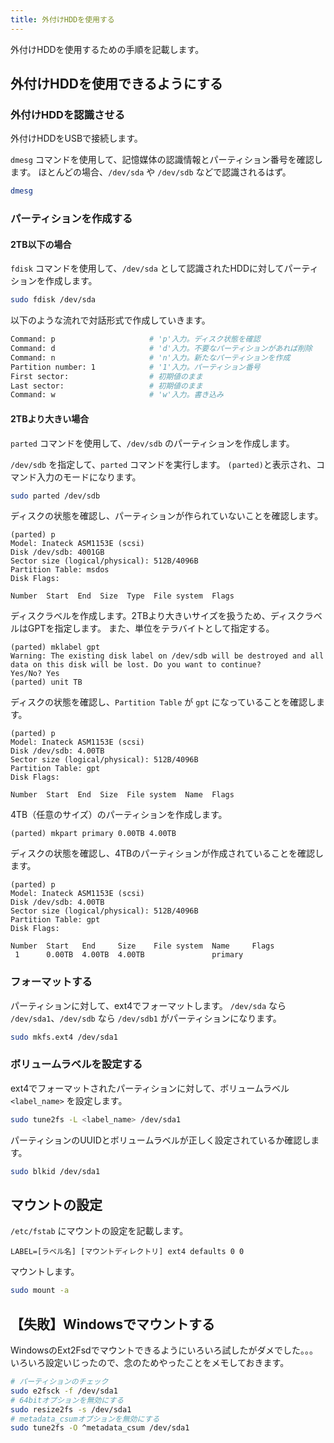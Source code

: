 ```yaml
---
title: 外付けHDDを使用する
---
```


外付けHDDを使用するための手順を記載します。

## 外付けHDDを使用できるようにする

### 外付けHDDを認識させる

外付けHDDをUSBで接続します。

`dmesg` コマンドを使用して、記憶媒体の認識情報とパーティション番号を確認します。
ほとんどの場合、`/dev/sda` や `/dev/sdb` などで認識されるはず。

```bash
dmesg
```

### パーティションを作成する

#### 2TB以下の場合

`fdisk` コマンドを使用して、`/dev/sda` として認識されたHDDに対してパーティションを作成します。

```bash
sudo fdisk /dev/sda
```

以下のような流れで対話形式で作成していきます。

```bash
Command: p                     # 'p'入力。ディスク状態を確認
Command: d                     # 'd'入力。不要なパーティションがあれば削除
Command: n                     # 'n'入力。新たなパーティションを作成
Partition number: 1            # '1'入力。パーティション番号
First sector:                  # 初期値のまま
Last sector:                   # 初期値のまま
Command: w                     # 'w'入力。書き込み
```

#### 2TBより大きい場合

`parted` コマンドを使用して、`/dev/sdb` のパーティションを作成します。

`/dev/sdb` を指定して、`parted` コマンドを実行します。
`(parted)`と表示され、コマンド入力のモードになります。

```bash
sudo parted /dev/sdb
```

ディスクの状態を確認し、パーティションが作られていないことを確認します。

```text
(parted) p
Model: Inateck ASM1153E (scsi)
Disk /dev/sdb: 4001GB
Sector size (logical/physical): 512B/4096B
Partition Table: msdos
Disk Flags:

Number  Start  End  Size  Type  File system  Flags
```

ディスクラベルを作成します。2TBより大きいサイズを扱うため、ディスクラベルはGPTを指定します。
また、単位をテラバイトとして指定する。

```text
(parted) mklabel gpt
Warning: The existing disk label on /dev/sdb will be destroyed and all data on this disk will be lost. Do you want to continue?
Yes/No? Yes
(parted) unit TB
```

ディスクの状態を確認し、`Partition Table` が `gpt` になっていることを確認します。

```text
(parted) p
Model: Inateck ASM1153E (scsi)
Disk /dev/sdb: 4.00TB
Sector size (logical/physical): 512B/4096B
Partition Table: gpt
Disk Flags:

Number  Start  End  Size  File system  Name  Flags
```

4TB（任意のサイズ）のパーティションを作成します。

```text
(parted) mkpart primary 0.00TB 4.00TB
```

ディスクの状態を確認し、4TBのパーティションが作成されていることを確認します。

```text
(parted) p
Model: Inateck ASM1153E (scsi)
Disk /dev/sdb: 4.00TB
Sector size (logical/physical): 512B/4096B
Partition Table: gpt
Disk Flags:

Number  Start   End     Size    File system  Name     Flags
 1      0.00TB  4.00TB  4.00TB               primary
```

### フォーマットする

パーティションに対して、ext4でフォーマットします。
`/dev/sda` なら `/dev/sda1`、`/dev/sdb` なら `/dev/sdb1` がパーティションになります。

```bash
sudo mkfs.ext4 /dev/sda1
```

### ボリュームラベルを設定する

ext4でフォーマットされたパーティションに対して、ボリュームラベル `<label_name>` を設定します。

```bash
sudo tune2fs -L <label_name> /dev/sda1
```

パーティションのUUIDとボリュームラベルが正しく設定されているか確認します。

```bash
sudo blkid /dev/sda1
```

## マウントの設定

`/etc/fstab` にマウントの設定を記載します。

```text title="/etc/fstab"
LABEL=[ラベル名] [マウントディレクトリ] ext4 defaults 0 0
```

マウントします。

```bash
sudo mount -a
```

## 【失敗】Windowsでマウントする

WindowsのExt2Fsdでマウントできるようにいろいろ試したがダメでした。。。
いろいろ設定いじったので、念のためやったことをメモしておきます。

```bash
# パーティションのチェック
sudo e2fsck -f /dev/sda1
# 64bitオプションを無効にする
sudo resize2fs -s /dev/sda1
# metadata_csumオプションを無効にする
sudo tune2fs -O ^metadata_csum /dev/sda1
```
